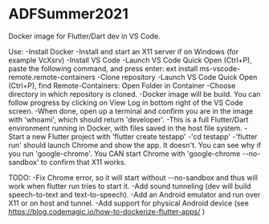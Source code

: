 # ADFSummer2021

Docker image for Flutter/Dart dev in VS Code.

Use:
-Install Docker
-Install and start an X11 server if on Windows (for example VcXsrv)
-Install VS Code
-Launch VS Code Quick Open (Ctrl+P), paste the following command, and press enter: ext install ms-vscode-remote.remote-containers
-Clone repository
-Launch VS Code Quick Open (Ctrl+P), find Remote-Containers: Open Folder in Container
-Choose directory in which repository is cloned.
-Docker image will be build. You can follow progress by clicking on View Log in bottom right of the VS Code screen.
-When done, open up a terminal and confirm you are in the image with 'whoami', which should return 'developer'.
-This is a full Flutter/Dart environment running in Docker, with files saved in the host file system.
-Start a new Flutter project with 'flutter create testapp'
-'cd testapp'
-'flutter run' should launch Chrome and show the app. It doesn't. You can see why if you run 'google-chrome'. You CAN start Chrome with 'google-chrome --no-sandbox' to confirm that X11 works.

TODO: 
-Fix Chrome error, so it will start without --no-sandbox and thus will work when flutter run tries to start it.
-Add sound tunneling (dev will build speech-to-text and text-to-speech).
-Add an Android emulator and run over X11 or on host and tunnel.
-Add support for physical Android device (see https://blog.codemagic.io/how-to-dockerize-flutter-apps/ )
